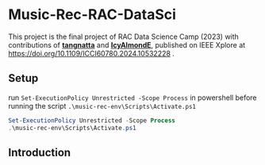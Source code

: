# Music-Rec-RAC-DataSci
This project is the final project of RAC Data Science Camp (2023) with contributions of [**tangnatta**](https://github.com/tangnatta/) and [**IcyAlmondE**](https://github.com/IcyAlmondE/), published on IEEE Xplore at https://doi.org/10.1109/ICCI60780.2024.10532228 .

## Setup
run `Set-ExecutionPolicy Unrestricted -Scope Process` in powershell before running the script `.\music-rec-env\Scripts\Activate.ps1`

```ps1
Set-ExecutionPolicy Unrestricted -Scope Process
.\music-rec-env\Scripts\Activate.ps1
```

## Introduction
